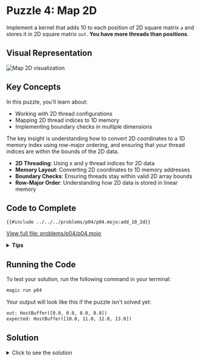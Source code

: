# Puzzle 4: Map 2D

Implement a kernel that adds 10 to each position of 2D square matrix `a` and stores it in 2D square matrix `out`.
**You have more threads than positions**.

## Visual Representation

![Map 2D visualization](https://raw.githubusercontent.com/srush/GPU-Puzzles/main/GPU_puzzlers_files/GPU_puzzlers_24_1.svg)

## Key Concepts

In this puzzle, you'll learn about:
- Working with 2D thread configurations
- Mapping 2D thread indices to 1D memory
- Implementing boundary checks in multiple dimensions

The key insight is understanding how to convert 2D coordinates to a 1D memory index using row-major ordering, and ensuring that your thread indices are within the bounds of the 2D data.

- **2D Threading**: Using x and y thread indices for 2D data
- **Memory Layout**: Converting 2D coordinates to 1D memory addresses
- **Boundary Checks**: Ensuring threads stay within valid 2D array bounds
- **Row-Major Order**: Understanding how 2D data is stored in linear memory

## Code to Complete

```mojo
{{#include ../../../problems/p04/p04.mojo:add_10_2d}}
```
<a href="../../../problems/p04/p04.mojo" class="filename">View full file: problems/p04/p04.mojo</a>

<details>
<summary><strong>Tips</strong></summary>

<div class="solution-tips">

1. For a row-major matrix, calculate the 1D index from 2D coordinates using: `index = local_j * size + local_i`
2. Check if both `local_i` and `local_j` are less than `size`
3. Only threads within the 2D bounds should modify the output array

</div>
</details>

## Running the Code

To test your solution, run the following command in your terminal:

```bash
magic run p04
```

Your output will look like this if the puzzle isn't solved yet:
```txt
out: HostBuffer([0.0, 0.0, 0.0, 0.0])
expected: HostBuffer([10.0, 11.0, 12.0, 13.0])
```

## Solution

<details>
<summary>Click to see the solution</summary>

```mojo
{{#include ../../../solutions/p04/p04.mojo:add_10_2d_solution}}
```

<div class="solution-explanation">

This solution:
- Calculates the 1D memory index from 2D thread coordinates using: `index = local_j * size + local_i`
- Checks if both coordinates are within the array bounds
- Adds 10 to the value when the guard conditions are met

</div>
</details>

